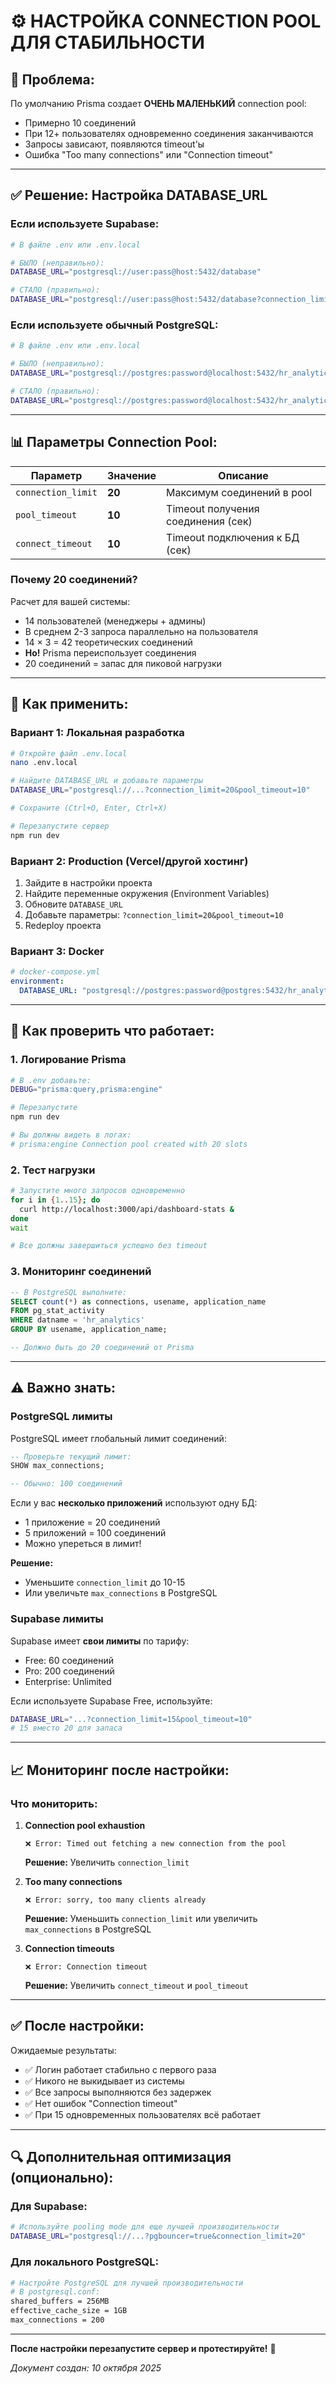 # ⚙️ НАСТРОЙКА CONNECTION POOL ДЛЯ СТАБИЛЬНОСТИ

## 🎯 Проблема:

По умолчанию Prisma создает **ОЧЕНЬ МАЛЕНЬКИЙ** connection pool:
- Примерно 10 соединений
- При 12+ пользователях одновременно соединения заканчиваются
- Запросы зависают, появляются timeout'ы
- Ошибка "Too many connections" или "Connection timeout"

---

## ✅ Решение: Настройка DATABASE_URL

### Если используете Supabase:

```bash
# В файле .env или .env.local

# БЫЛО (неправильно):
DATABASE_URL="postgresql://user:pass@host:5432/database"

# СТАЛО (правильно):
DATABASE_URL="postgresql://user:pass@host:5432/database?connection_limit=20&pool_timeout=10"
```

### Если используете обычный PostgreSQL:

```bash
# В файле .env или .env.local

# БЫЛО (неправильно):
DATABASE_URL="postgresql://postgres:password@localhost:5432/hr_analytics"

# СТАЛО (правильно):
DATABASE_URL="postgresql://postgres:password@localhost:5432/hr_analytics?connection_limit=20&pool_timeout=10&connect_timeout=10"
```

---

## 📊 Параметры Connection Pool:

| Параметр | Значение | Описание |
|----------|----------|----------|
| `connection_limit` | **20** | Максимум соединений в pool |
| `pool_timeout` | **10** | Timeout получения соединения (сек) |
| `connect_timeout` | **10** | Timeout подключения к БД (сек) |

### Почему 20 соединений?

Расчет для вашей системы:
- 14 пользователей (менеджеры + админы)
- В среднем 2-3 запроса параллельно на пользователя
- 14 × 3 = 42 теоретических соединений
- **Но!** Prisma переиспользует соединения
- 20 соединений = запас для пиковой нагрузки

---

## 🔧 Как применить:

### Вариант 1: Локальная разработка

```bash
# Откройте файл .env.local
nano .env.local

# Найдите DATABASE_URL и добавьте параметры
DATABASE_URL="postgresql://...?connection_limit=20&pool_timeout=10"

# Сохраните (Ctrl+O, Enter, Ctrl+X)

# Перезапустите сервер
npm run dev
```

### Вариант 2: Production (Vercel/другой хостинг)

1. Зайдите в настройки проекта
2. Найдите переменные окружения (Environment Variables)
3. Обновите `DATABASE_URL`
4. Добавьте параметры: `?connection_limit=20&pool_timeout=10`
5. Redeploy проекта

### Вариант 3: Docker

```yaml
# docker-compose.yml
environment:
  DATABASE_URL: "postgresql://postgres:password@postgres:5432/hr_analytics?connection_limit=20&pool_timeout=10"
```

---

## 🧪 Как проверить что работает:

### 1. Логирование Prisma

```bash
# В .env добавьте:
DEBUG="prisma:query,prisma:engine"

# Перезапустите
npm run dev

# Вы должны видеть в логах:
# prisma:engine Connection pool created with 20 slots
```

### 2. Тест нагрузки

```bash
# Запустите много запросов одновременно
for i in {1..15}; do
  curl http://localhost:3000/api/dashboard-stats &
done
wait

# Все должны завершиться успешно без timeout
```

### 3. Мониторинг соединений

```sql
-- В PostgreSQL выполните:
SELECT count(*) as connections, usename, application_name
FROM pg_stat_activity
WHERE datname = 'hr_analytics'
GROUP BY usename, application_name;

-- Должно быть до 20 соединений от Prisma
```

---

## ⚠️ Важно знать:

### PostgreSQL лимиты

PostgreSQL имеет глобальный лимит соединений:
```sql
-- Проверьте текущий лимит:
SHOW max_connections;

-- Обычно: 100 соединений
```

Если у вас **несколько приложений** используют одну БД:
- 1 приложение = 20 соединений
- 5 приложений = 100 соединений
- Можно упереться в лимит!

**Решение:**
- Уменьшите `connection_limit` до 10-15
- Или увеличьте `max_connections` в PostgreSQL

### Supabase лимиты

Supabase имеет **свои лимиты** по тарифу:
- Free: 60 соединений
- Pro: 200 соединений
- Enterprise: Unlimited

Если используете Supabase Free, используйте:
```bash
DATABASE_URL="...?connection_limit=15&pool_timeout=10"
# 15 вместо 20 для запаса
```

---

## 📈 Мониторинг после настройки:

### Что мониторить:

1. **Connection pool exhaustion**
   ```
   ❌ Error: Timed out fetching a new connection from the pool
   ```
   **Решение:** Увеличить `connection_limit`

2. **Too many connections**
   ```
   ❌ Error: sorry, too many clients already
   ```
   **Решение:** Уменьшить `connection_limit` или увеличить `max_connections` в PostgreSQL

3. **Connection timeouts**
   ```
   ❌ Error: Connection timeout
   ```
   **Решение:** Увеличить `connect_timeout` и `pool_timeout`

---

## ✅ После настройки:

Ожидаемые результаты:
- ✅ Логин работает стабильно с первого раза
- ✅ Никого не выкидывает из системы
- ✅ Все запросы выполняются без задержек
- ✅ Нет ошибок "Connection timeout"
- ✅ При 15 одновременных пользователях всё работает

---

## 🔍 Дополнительная оптимизация (опционально):

### Для Supabase:

```bash
# Используйте pooling mode для еще лучшей производительности
DATABASE_URL="postgresql://...?pgbouncer=true&connection_limit=20"
```

### Для локального PostgreSQL:

```bash
# Настройте PostgreSQL для лучшей производительности
# В postgresql.conf:
shared_buffers = 256MB
effective_cache_size = 1GB
max_connections = 200
```

---

**После настройки перезапустите сервер и протестируйте!** 🚀

_Документ создан: 10 октября 2025_

